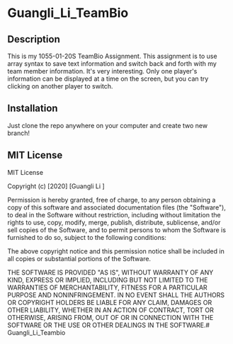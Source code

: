 # Guangli_Li_TeamBio

## Description
This is my 1055-01-20S TeamBio Assignment.
This assignment is to use array syntax to save text information and switch back and forth with my team member information. It's very interesting. Only one player's information can be displayed at a time on the screen, but you can try clicking on another player to switch.


## Installation
Just clone the repo anywhere on your computer and create two new branch!

## MIT License
MIT License

Copyright (c) [2020] [Guangli Li ]

Permission is hereby granted, free of charge, to any person obtaining a copy
of this software and associated documentation files (the "Software"), to deal
in the Software without restriction, including without limitation the rights
to use, copy, modify, merge, publish, distribute, sublicense, and/or sell
copies of the Software, and to permit persons to whom the Software is
furnished to do so, subject to the following conditions:

The above copyright notice and this permission notice shall be included in all
copies or substantial portions of the Software.

THE SOFTWARE IS PROVIDED "AS IS", WITHOUT WARRANTY OF ANY KIND, EXPRESS OR
IMPLIED, INCLUDING BUT NOT LIMITED TO THE WARRANTIES OF MERCHANTABILITY,
FITNESS FOR A PARTICULAR PURPOSE AND NONINFRINGEMENT. IN NO EVENT SHALL THE
AUTHORS OR COPYRIGHT HOLDERS BE LIABLE FOR ANY CLAIM, DAMAGES OR OTHER
LIABILITY, WHETHER IN AN ACTION OF CONTRACT, TORT OR OTHERWISE, ARISING FROM,
OUT OF OR IN CONNECTION WITH THE SOFTWARE OR THE USE OR OTHER DEALINGS IN THE
SOFTWARE.# Guangli_Li_Teambio